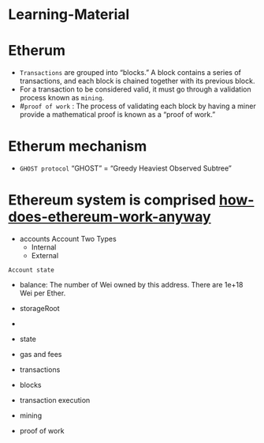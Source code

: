 # Learning-Material

# Etherum

- `Transactions` are grouped into “blocks.” A block contains a series of transactions, and each block is chained together with its previous block.
- For a transaction to be considered valid, it must go through a validation process known as `mining`.
- #`proof of work` : The process of validating each block by having a miner provide a mathematical proof is known as a “proof of work.”
# Etherum mechanism
- `GHOST protocol` “GHOST” = “Greedy Heaviest Observed Subtree”

# Ethereum system is comprised [how-does-ethereum-work-anyway](https://medium.com/@preethikasireddy/how-does-ethereum-work-anyway-22d1df506369)
- accounts
  Account Two Types
  - Internal 
  - External 

`Account state`
- balance: The number of Wei owned by this address. There are 1e+18 Wei per Ether.
- storageRoot
- 
  
- state
- gas and fees
- transactions
- blocks
- transaction execution
- mining
- proof of work
